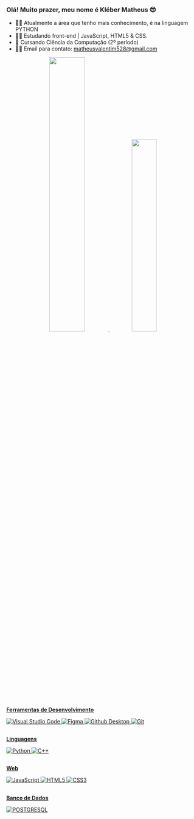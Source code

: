 ### Olá! Muito prazer, meu nome é Kléber Matheus 😎

- 🐱‍👤 Atualmente a área que tenho mais conhecimento, é na linguagem PYTHON
- 🐱‍💻 Estudando front-end | JavaScript, HTML5 & CSS. 
- 🌱 Cursando Ciência da Computação (2º período)
- 🐱‍🏍 Email para contato: matheusvalentim528@gmail.com

<div align="center">
  <a href="https://github.com/valentimdev">
  <img width="43%" src="https://github-readme-stats.vercel.app/api?username=valentimdev&show_icons=false&theme=bearinclude_all_commits=true&count_private=true"/>
  <img width="36%" src="https://github-readme-stats.vercel.app/api/top-langs/?username=valentimdev&layout=compact&langs_count=7&theme=dark"/>
</div>

##

**Ferramentas de Desenvolvimento**

  ![Visual Studio Code](https://img.shields.io/badge/-Visual%20Studio%20Code-333333?style=flat&logo=visual-studio-code&logoColor=007ACC)
  ![Figma](https://img.shields.io/badge/-Figma-333333?style=flat&logo=figma&logoColor)
  ![Github Desktop](https://img.shields.io/badge/GitHub_Desktop-333333?style=flat&logo=github&logoColor=purple)
  ![Git](https://img.shields.io/badge/-Git-333333?style=flat&logo=git&logoColor)
    
##

**Linguagens**

![Python](https://img.shields.io/badge/-Python-333333?style=flat&logo=python&logoColor)
![C++](https://img.shields.io/badge/-C++-333333?style=flat&logo=c&logoColor)

##

**Web**

![JavaScript](https://img.shields.io/badge/-JavaScript-333333?style=flat&logo=javascript&logoColor)
![HTML5](https://img.shields.io/badge/-HTML5-333333?style=flat&logo=html5&logoColor)
![CSS3](https://img.shields.io/badge/-CSS3-333333?style=flat&logo=css3&logoColor=007ACC)

##

**Banco de Dados**

![POSTGRESQL](https://img.shields.io/badge/-PostgreSQL-333333?style=flat&logo=postgresql&logoColor)
